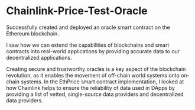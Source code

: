 # Chainlink-Price-Test-Oracle


Successfully created and deployed an oracle smart contract on the Ethereum blockchain.

I saw how we can extend the capabilities of blockchains and smart contracts into real-world applications by providing accurate data to our decentralized applications.

Creating secure and trustworthy oracles is a key aspect of the blockchain revolution, as it enables the movement of off-chain world systems onto on-chain systems. In the EthPrice smart contract implementation, I looked at how Chainlink helps to ensure the reliability of data used in DApps by providing a list of vetted, single-source data providers and decentralized data providers.